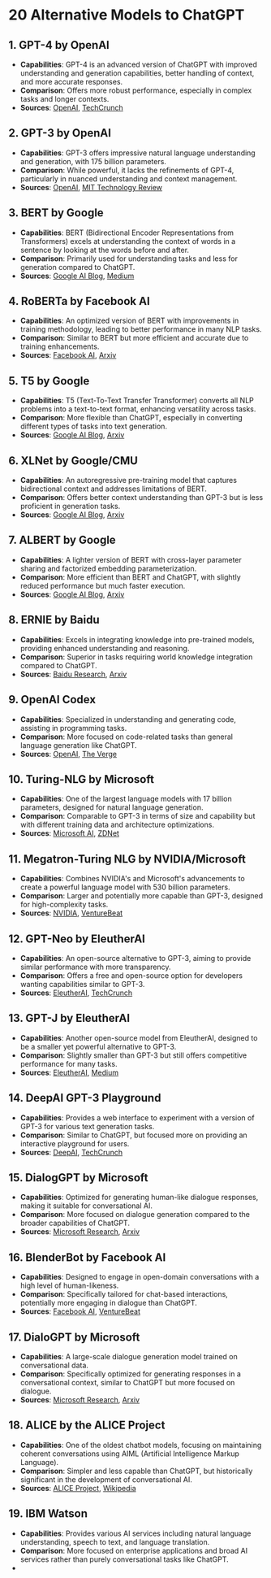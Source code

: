 # 20 Alternative Models to ChatGPT

## 1. GPT-4 by OpenAI
- **Capabilities**: GPT-4 is an advanced version of ChatGPT with improved understanding and generation capabilities, better handling of context, and more accurate responses.
- **Comparison**: Offers more robust performance, especially in complex tasks and longer contexts.
- **Sources**: [OpenAI](https://openai.com/gpt-4/), [TechCrunch](https://techcrunch.com/2023/03/14/openai-releases-gpt-4/)

## 2. GPT-3 by OpenAI
- **Capabilities**: GPT-3 offers impressive natural language understanding and generation, with 175 billion parameters.
- **Comparison**: While powerful, it lacks the refinements of GPT-4, particularly in nuanced understanding and context management.
- **Sources**: [OpenAI](https://openai.com/research/gpt-3), [MIT Technology Review](https://www.technologyreview.com/2020/06/11/1003575/openai-machine-learning-language-generator-gpt-3-nlp/)

## 3. BERT by Google
- **Capabilities**: BERT (Bidirectional Encoder Representations from Transformers) excels at understanding the context of words in a sentence by looking at the words before and after.
- **Comparison**: Primarily used for understanding tasks and less for generation compared to ChatGPT.
- **Sources**: [Google AI Blog](https://ai.googleblog.com/2018/11/open-sourcing-bert-state-of-art-pre.html), [Medium](https://medium.com/@towardsdatascience/bert-explained-state-of-the-art-language-model-for-nlp-f8b21a9b6270)

## 4. RoBERTa by Facebook AI
- **Capabilities**: An optimized version of BERT with improvements in training methodology, leading to better performance in many NLP tasks.
- **Comparison**: Similar to BERT but more efficient and accurate due to training enhancements.
- **Sources**: [Facebook AI](https://ai.facebook.com/blog/roberta-an-optimized-method-for-pretraining-self-supervised-nlp-systems/), [Arxiv](https://arxiv.org/abs/1907.11692)

## 5. T5 by Google
- **Capabilities**: T5 (Text-To-Text Transfer Transformer) converts all NLP problems into a text-to-text format, enhancing versatility across tasks.
- **Comparison**: More flexible than ChatGPT, especially in converting different types of tasks into text generation.
- **Sources**: [Google AI Blog](https://ai.googleblog.com/2020/02/exploring-transfer-learning-with-t5.html), [Arxiv](https://arxiv.org/abs/1910.10683)

## 6. XLNet by Google/CMU
- **Capabilities**: An autoregressive pre-training model that captures bidirectional context and addresses limitations of BERT.
- **Comparison**: Offers better context understanding than GPT-3 but is less proficient in generation tasks.
- **Sources**: [Google AI Blog](https://ai.googleblog.com/2019/06/xlnet-generalized-autoregressive-pretraining-for-language-understanding.html), [Arxiv](https://arxiv.org/abs/1906.08237)

## 7. ALBERT by Google
- **Capabilities**: A lighter version of BERT with cross-layer parameter sharing and factorized embedding parameterization.
- **Comparison**: More efficient than BERT and ChatGPT, with slightly reduced performance but much faster execution.
- **Sources**: [Google AI Blog](https://ai.googleblog.com/2019/12/albert-lite-bert-for-self-supervised-learning-language-representations.html), [Arxiv](https://arxiv.org/abs/1909.11942)

## 8. ERNIE by Baidu
- **Capabilities**: Excels in integrating knowledge into pre-trained models, providing enhanced understanding and reasoning.
- **Comparison**: Superior in tasks requiring world knowledge integration compared to ChatGPT.
- **Sources**: [Baidu Research](https://www.baidu.com/), [Arxiv](https://arxiv.org/abs/1904.09223)

## 9. OpenAI Codex
- **Capabilities**: Specialized in understanding and generating code, assisting in programming tasks.
- **Comparison**: More focused on code-related tasks than general language generation like ChatGPT.
- **Sources**: [OpenAI](https://openai.com/blog/openai-codex/), [The Verge](https://www.theverge.com/2021/8/10/22617406/openai-codex-github-copilot-api)

## 10. Turing-NLG by Microsoft
- **Capabilities**: One of the largest language models with 17 billion parameters, designed for natural language generation.
- **Comparison**: Comparable to GPT-3 in terms of size and capability but with different training data and architecture optimizations.
- **Sources**: [Microsoft AI](https://www.microsoft.com/en-us/research/blog/turing-nlg-a-17-billion-parameter-language-model-by-microsoft/), [ZDNet](https://www.zdnet.com/article/microsoft-builds-an-enormous-ai-language-model/)

## 11. Megatron-Turing NLG by NVIDIA/Microsoft
- **Capabilities**: Combines NVIDIA's and Microsoft's advancements to create a powerful language model with 530 billion parameters.
- **Comparison**: Larger and potentially more capable than GPT-3, designed for high-complexity tasks.
- **Sources**: [NVIDIA](https://blogs.nvidia.com/blog/2021/10/11/megatron-turing-nlg-530b/), [VentureBeat](https://venturebeat.com/2021/10/11/nvidia-and-microsoft-release-largest-gpt-3-style-model-to-date/)

## 12. GPT-Neo by EleutherAI
- **Capabilities**: An open-source alternative to GPT-3, aiming to provide similar performance with more transparency.
- **Comparison**: Offers a free and open-source option for developers wanting capabilities similar to GPT-3.
- **Sources**: [EleutherAI](https://www.eleuther.ai/projects/gpt-neo/), [TechCrunch](https://techcrunch.com/2021/03/22/eleutherai-gpt-neo-open-source-gpt-3/)

## 13. GPT-J by EleutherAI
- **Capabilities**: Another open-source model from EleutherAI, designed to be a smaller yet powerful alternative to GPT-3.
- **Comparison**: Slightly smaller than GPT-3 but still offers competitive performance for many tasks.
- **Sources**: [EleutherAI](https://www.eleuther.ai/projects/gpt-j-6b/), [Medium](https://towardsdatascience.com/gpt-j-6b-an-open-source-version-of-gpt-3-8326e9f8a9aa)

## 14. DeepAI GPT-3 Playground
- **Capabilities**: Provides a web interface to experiment with a version of GPT-3 for various text generation tasks.
- **Comparison**: Similar to ChatGPT, but focused more on providing an interactive playground for users.
- **Sources**: [DeepAI](https://deepai.org/machine-learning-model/gpt-3), [TechCrunch](https://techcrunch.com/2021/03/22/deepai-gpt-3-playground/)

## 15. DialogGPT by Microsoft
- **Capabilities**: Optimized for generating human-like dialogue responses, making it suitable for conversational AI.
- **Comparison**: More focused on dialogue generation compared to the broader capabilities of ChatGPT.
- **Sources**: [Microsoft Research](https://www.microsoft.com/en-us/research/project/dialo-gpt/), [Arxiv](https://arxiv.org/abs/1911.00536)

## 16. BlenderBot by Facebook AI
- **Capabilities**: Designed to engage in open-domain conversations with a high level of human-likeness.
- **Comparison**: Specifically tailored for chat-based interactions, potentially more engaging in dialogue than ChatGPT.
- **Sources**: [Facebook AI](https://ai.facebook.com/blog/blender-bot-2-0-open-source-release/), [VentureBeat](https://venturebeat.com/2020/04/28/facebook-open-sources-blenderbot-its-largest-ever-open-domain-chatbot/)

## 17. DialoGPT by Microsoft
- **Capabilities**: A large-scale dialogue generation model trained on conversational data.
- **Comparison**: Specifically optimized for generating responses in a conversational context, similar to ChatGPT but more focused on dialogue.
- **Sources**: [Microsoft Research](https://www.microsoft.com/en-us/research/project/dialo-gpt/), [Arxiv](https://arxiv.org/abs/1911.00536)

## 18. ALICE by the ALICE Project
- **Capabilities**: One of the oldest chatbot models, focusing on maintaining coherent conversations using AIML (Artificial Intelligence Markup Language).
- **Comparison**: Simpler and less capable than ChatGPT, but historically significant in the development of conversational AI.
- **Sources**: [ALICE Project](https://www.pandorabots.com/mitsuku/), [Wikipedia](https://en.wikipedia.org/wiki/A.L.I.C.E.)

## 19. IBM Watson
- **Capabilities**: Provides various AI services including natural language understanding, speech to text, and language translation.
- **Comparison**: More focused on enterprise applications and broad AI services rather than purely conversational tasks like ChatGPT.
-